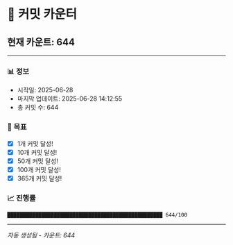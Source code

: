 # 🔢 커밋 카운터

## 현재 카운트: 644

---

### 📊 정보
- 시작일: 2025-06-28
- 마지막 업데이트: 2025-06-28 14:12:55
- 총 커밋 수: 644

### 🎯 목표
- [x] 1개 커밋 달성!
- [x] 10개 커밋 달성!
- [x] 50개 커밋 달성!
- [x] 100개 커밋 달성!
- [x] 365개 커밋 달성!

### 📈 진행률
```
██████████████████████████████████████████████████ 644/100
```

---
*자동 생성됨 - 카운트: 644*
